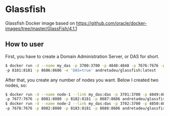 # Glassfish

Glassfish Docker image based on https://github.com/oracle/docker-images/tree/master/GlassFish/4.1.1

## How to user

First, you have to create a Domain Administration Server, or DAS for short.

```bash
$ docker run -d --name my_das -p 3700:3700 -p 4848:4848 -p 7676:7676 -p 8080:8080 \
-p 8181:8181 -p 8686:8686 -e 'DAS=true' andretadeu/glassfish:latest
```

After that, you create any number of nodes you want. Below I created two nodes, so:

```bash
$ docker run -d --name node-1 --link my_das:das -p 3701:3700 -p 4849:4848 \
-p 7677:7676 -p 8081:8080 -p 8182:8181 -p 8687:8686 andretadeu/glassfish:latest
$ docker run -d --name node-2 --link my_das:das -p 3702:3700 -p 4850:4848 \
-p 7678:7676 -p 8082:8080 -p 8183:8181 -p 8688:8686 andretadeu/glassfish:latest
```
